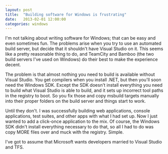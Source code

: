 ```yaml
---
layout: post
title:  "Building software for Windows is frustrating"
date:   2013-02-01 12:00:00
categories: windows
---
```

I'm not talking about writing software for Windows; that can be easy and even sometimes fun.  The problems arise when you try to use an automated build server, but decide that it shouldn't have Visual Studio on it.  This seems like a pretty reasonable thing to do, and TeamCity and Bamboo (the two build servers I've used on Windows) do their best to make the experience decent.

The problem is that almost nothing you need to build is available without Visual Studio.  You get compilers when you install .NET, but then you'll soon need the Windows SDK.  Except the SDK doesn't install everything you need to build what Visual Studio is able to build, and it sets up incorrect tool paths in the registry to boot.  So you fix those and copy msbuild targets manually into their proper folders on the build server and things start to work.

Until they don't.  I was successfully building web applications, console applications, test suites, and other apps with what I had set up.  Now I just wanted to add a click-once application to the mix.  Of course, the Windows SDK didn't install everything necessary to do that, so all I had to do was copy MORE files over and muck with the registry.  Simple.

I've got to assume that Microsoft wants developers married to Visual Studio and TFS.